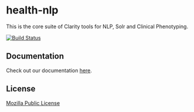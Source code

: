 # health-nlp

This is the core suite of Clarity tools for NLP, Solr and Clinical Phenotyping.

[![Build Status](https://travis-ci.org/ClarityNLP/health-nlp.svg?branch=master)](https://travis-ci.org/ClarityNLP/health-nlp)


## Documentation
Check out our documentation [here](http://clarity-nlp.readthedocs.io/).

## License
[Mozilla Public License](LICENSE)
